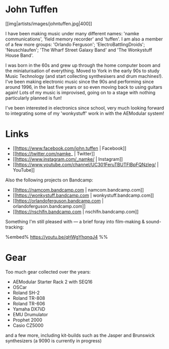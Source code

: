 # John Tuffen

[[img|artists/images/johntuffen.jpg|400]]

I have been making music under many different names: 'namke communications', 'field memory recorder' and  'tuffen'. I am also a member of a few more groups: 'Orlando Ferguson'; 'ElectroBattlingDroids'; 'Neuschlaufen'; 'The Wharf Street Galaxy Band' and 'The Wonkystuff House Band'.

I was born in the 60s and grew up through the home computer boom and the miniaturisation of everything. Moved to York in the early 90s to study Music Technology (and start collecting synthesisers and drum machines!). I've been making electronic music since the 90s and performing since around 1996, in the last five years or so even moving back to using guitars again! Lots of my music is improvised, going on to a stage with nothing particularly planned is fun!

I've been interested in electronics since school, very much looking forward to integrating some of my 'wonkystuff' work in with the AEModular system!

# Links

* [[https://www.facebook.com/john.tuffen | Facebook]]
* [[https://twitter.com/namke_ | Twitter]]
* [[https://www.instagram.com/_namke/ | Instagram]]
* [[https://www.youtube.com/channel/UC301FeruTBUTFlBpFQNzleg/ | YouTube]]

Also the following projects on Bandcamp:

* [[https://namcom.bandcamp.com | namcom.bandcamp.com]]
* [[https://wonkystuff.bandcamp.com | wonkystuff.bandcamp.com]]
* [[https://orlandoferguson.bandcamp.com | orlandoferguson.bandcamp.com]]
* [[https://nschlfn.bandcamp.com | nschlfn.bandcamp.com]]

Something I'm still pleased with — a brief foray into film-making & sound-tracking:

%embed% https://youtu.be/qHWgYhqnqJ4 %%

# Gear

Too much gear collected over the years:
* AEModular Starter Rack 2 with SEQ16
* OSCar
* Roland SH-2
* Roland TR-808
* Roland TR-606
* Yamaha DX7iiD
* EMU Drumulator
* Prophet 2000
* Casio CZ5000

and a few more, including kit-builds such as the Jasper and Brunswick synthesizers (a 9090 is currently in progress)
